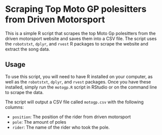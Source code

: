 # Scraping Top Moto GP polesitters from Driven Motorsport

This is a simple R script that scrapes the top Moto Gp polesitters from the driven motorsport website and saves them into a CSV file. The script uses the `robotstxt`, `dplyr`, and `rvest` R packages to scrape the website and extract the song data.

## Usage

To use this script, you will need to have R installed on your computer, as well as the `robotstxt`, `dplyr`, and `rvest` packages. Once you have these installed, simply run the `motogp.R` script in RStudio or on the command line to scrape the data.

The script will output a CSV file called `motogp.csv` with the following columns:

- `position`: The position of the rider from driven motorsport
- `pole`: The amount of poles
- `rider`: The name of the rider who took the pole.

